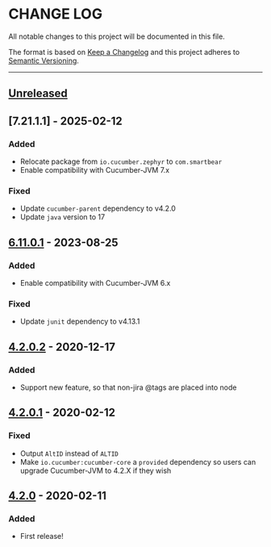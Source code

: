 # CHANGE LOG
All notable changes to this project will be documented in this file.

The format is based on [Keep a Changelog](http://keepachangelog.com/)
and this project adheres to [Semantic Versioning](http://semver.org/).

----
## [Unreleased]


## [7.21.1.1] - 2025-02-12

### Added

* Relocate package from `io.cucumber.zephyr` to `com.smartbear`
* Enable compatibility with Cucumber-JVM 7.x

### Fixed

* Update `cucumber-parent` dependency to v4.2.0
* Update `java` version to 17


## [6.11.0.1] - 2023-08-25

### Added

* Enable compatibility with Cucumber-JVM 6.x

### Fixed

* Update `junit` dependency to v4.13.1 

## [4.2.0.2] - 2020-12-17

### Added

* Support new <tags> feature, so that non-jira @tags are placed into <tags> node

## [4.2.0.1] - 2020-02-12

### Fixed

* Output `AltID` instead of `ALTID`
* Make `io.cucumber:cucumber-core` a `provided` dependency so users can upgrade Cucumber-JVM to 4.2.X if they wish

## [4.2.0] - 2020-02-11

### Added

* First release!

<!-- Releases -->
[Unreleased]: https://github.com/SmartBear/cucumber-jvm-zephyr-xml/compare/v6.11.0.1...master
[6.11.0.1]:   https://github.com/SmartBear/cucumber-jvm-zephyr-xml/compare/v4.2.0.2...v6.11.0.1
[4.2.0.2]:    https://github.com/SmartBear/cucumber-jvm-zephyr-xml/compare/v4.2.0.1...v4.2.0.2
[4.2.0.1]:    https://github.com/SmartBear/cucumber-jvm-zephyr-xml/compare/v4.2.0...v4.2.0.1
[4.2.0]:      https://github.com/SmartBear/cucumber-jvm-zephyr-xml/tree/v4.2.0

<!-- Contributors in alphabetical order -->
[aslakhellesoy]:         https://github.com/aslakhellesoy
[geetanshu-smartbear]:   https://github.com/geetanshu-smartbear
[milanverma]:            https://github.com/milanverma
[pv-smartbear]:          https://github.com/davidjgoss
